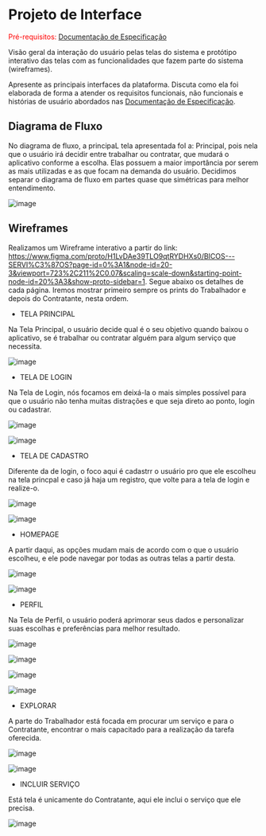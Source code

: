 
# Projeto de Interface

<span style="color:red">Pré-requisitos: <a href="2-Especificação do Projeto.md"> Documentação de Especificação</a></span>

Visão geral da interação do usuário pelas telas do sistema e protótipo interativo das telas com as funcionalidades que fazem parte do sistema (wireframes).

 Apresente as principais interfaces da plataforma. Discuta como ela foi elaborada de forma a atender os requisitos funcionais, não funcionais e histórias de usuário abordados nas <a href="2-Especificação do Projeto.md"> Documentação de Especificação</a>.

## Diagrama de Fluxo

No diagrama de fluxo, a principaL tela apresentada foI a: Principal, pois nela que o usuário irá decidir entre trabalhar ou contratar, que mudará o aplicativo conforme a escolha. Elas possuem a maior importância por serem as mais utilizadas e as que focam na demanda do usuário. Decidimos separar o diagrama de fluxo em partes quase que simétricas para melhor entendimento.

![image](https://user-images.githubusercontent.com/105240089/228086641-5a3b248b-774f-404b-aba1-9080efc8921a.png)

## Wireframes

Realizamos um Wireframe interativo a partir do link: https://www.figma.com/proto/H1LvDAe39TLO9qtRYDHXs0/BICOS---SERVI%C3%87OS?page-id=0%3A1&node-id=20-3&viewport=723%2C211%2C0.07&scaling=scale-down&starting-point-node-id=20%3A3&show-proto-sidebar=1. Segue abaixo os detalhes de cada página. Iremos mostrar primeiro sempre os prints do Trabalhador e depois do Contratante, nesta ordem.

 - TELA PRINCIPAL

Na Tela Principal, o usuário decide qual é o seu objetivo quando baixou o aplicativo, se é trabalhar ou contratar alguém para algum serviço que necessita.

![image](https://user-images.githubusercontent.com/105240089/228087709-f8b12ea9-bc64-4916-af72-289ca572afea.png)

 - TELA DE LOGIN

Na Tela de Login, nós focamos em deixá-la o mais simples possível para que o usuário não tenha muitas distrações e que seja direto ao ponto, login ou cadastrar.

![image](https://user-images.githubusercontent.com/105240089/228087758-46cab35b-8cc8-4396-9137-819e82088208.png)

![image](https://user-images.githubusercontent.com/105240089/228087785-6dc590fc-f3a4-4b96-b28c-f3af0d5b8b02.png)

 - TELA DE CADASTRO

Diferente da de login, o foco aqui é cadastrr o usuário pro que ele escolheu na tela princpal e caso já haja um registro, que volte para a tela de login e realize-o.

![image](https://user-images.githubusercontent.com/105240089/228087841-93a728f1-6211-47ba-a8b2-631aab664449.png)

![image](https://user-images.githubusercontent.com/105240089/228087885-a6913215-604e-4dac-80a0-73208a18ccf8.png)

 - HOMEPAGE

A partir daqui, as opções mudam mais de acordo com o que o usuário escolheu, e ele pode navegar por todas as outras telas a partir desta.

![image](https://user-images.githubusercontent.com/105240089/228087995-8c77a6be-aeb3-44ac-8b17-6dd76025e444.png)

![image](https://user-images.githubusercontent.com/105240089/228087944-c920b89e-699d-4801-a421-743df87a666d.png)
 
 - PERFIL

Na Tela de Perfil, o usuário poderá aprimorar seus dados e personalizar suas escolhas e preferências para melhor resultado.

![image](https://user-images.githubusercontent.com/105240089/228088023-ef05c7d2-ba7f-45a4-8f7f-23045e3c63be.png)

![image](https://user-images.githubusercontent.com/105240089/228088152-856389e4-e76e-4fba-bd07-ac1532bc25fd.png)


![image](https://user-images.githubusercontent.com/105240089/228088070-81283628-c621-45b1-a35c-9512959f5af6.png)

![image](https://user-images.githubusercontent.com/105240089/228088111-5a2e8ebb-ae7f-48d7-9855-090519dc04ad.png)

 - EXPLORAR

A parte do Trabalhador está focada em procurar um serviço e para o Contratante, encontrar o mais capacitado para a realização da tarefa oferecida.

![image](https://user-images.githubusercontent.com/105240089/228088209-4a9c1bb2-aa67-40af-b10c-0c9db887c9df.png)

![image](https://user-images.githubusercontent.com/105240089/228088232-f001dbfc-d8c6-4ed5-806c-b5af39b6c85e.png)

 - INCLUIR SERVIÇO

Está tela é unicamente do Contratante, aqui ele inclui o serviço que ele precisa.

![image](https://user-images.githubusercontent.com/105240089/228088292-d8857ba8-b260-4725-a495-5f5712fb0f8b.png)


